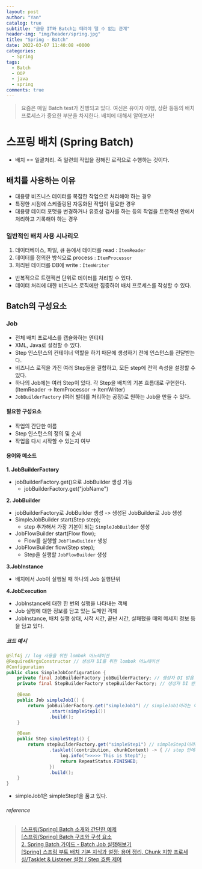 ```yaml
---
layout: post
author: "Yan"
catalog: true
subtitle: "금융 IT와 Batch는 떼려야 뗄 수 없는 관계"
header-img: "img/header/spring.jpg"
title: "Spring - Batch"
date: 2022-03-07 11:40:08 +0000
categories:
  - Spring
tags:
  - Batch
  - OOP
  - java
  - spring
comments: true
---
```


> 요즘은 매일 Batch test가 진행되고 있다. 여신은 유이자 이행, 상환 등등의 배치 프로세스가 중요한 부분을 차지한다. 배치에 대해서 알아보자!

# 스프링 배치 (Spring Batch)

- 배치 == 일괄처리. 즉 일련의 작업을 정해진 로직으로 수행하는 것이다.

## 배치를 사용하는 이유

- 대용량 비즈니스 데이터를 복잡한 작업으로 처리해야 하는 경우
- 특정한 시점에 스케줄링된 자동화된 작업이 필요한 경우
- 대용량 데이터 포맷을 변경하거나 유효성 검사를 하는 등의 작업을 트랜잭션 안에서 처리하고 기록해야 하는 경우

### 일반적인 배치 사용 시나리오

1. 데이터베이스, 파일, 큐 등에서 데이터를 read : `ItemReader`
2. 데이터를 정의한 방식으로 process : `ItemProcessor`
3. 처리된 데이터를 DB에 write : `ItemWriter`

- 반복적으로 트랜잭션 단위로 데이터를 처리할 수 있다.
- 데이터 처리에 대한 비즈니스 로직에만 집중하여 배치 프로세스를 작성할 수 있다.

## Batch의 구성요소

### Job

- 전체 배치 프로세스를 캡슐화하는 엔티티
- XML, Java로 설정할 수 있다.
- Step 인스턴스의 컨테이너 역할을 하기 때문에 생성하기 전에 인스턴스를 전달받는다.
- 비즈니스 로직을 가진 여러 Step들을 결합하고, 모든 step에 전역 속성을 설정할 수 있다.
- 하나의 Job에는 여러 Step이 있다. 각 Step을 배치의 기본 흐름대로 구현한다. (ItemReader -> ItemProcessor -> ItemWriter)
- `JobBuilderFactory` (여러 빌더를 처리하는 공장)로 원하는 Job을 만들 수 있다.

#### 필요한 구성요소

- 작업의 간단한 이름
- Step 인스턴스의 정의 및 순서
- 작업을 다시 시작할 수 있는지 여부

#### 용어와 메소드

**1. JobBuilderFactory**

- jobBuilderFactory.get()으로 JobBuilder 생성 가능
  - jobBuilderFactory.get("jobName")

**2. JobBuilder**

- jobBuilderFactory로 JobBuilder 생성 -> 생성된 JobBuilder로 Job 생성
- SimpleJobBuilder start(Step step);
  - step 추가해서 가장 기본이 되는 `SimpleJobBuilder` 생성
- JobFlowBuilder start(Flow flow);
  - Flow를 실행할 `JobFlowBuilder` 생성
- JobFlowBuilder flow(Step step);
  - Step을 실행할 `JobFlowBuilder` 생성

**3.JobInstance**

- 배치에서 Job이 실행될 때 하나의 Job 실행단위

**4.JobExecution**

- JobInstance에 대한 한 번의 실행을 나타내는 객체
- Job 실행에 대한 정보를 담고 있는 도메인 객체
- JobInstance, 배치 실행 상태, 시작 시간, 끝난 시간, 실패했을 때의 메세지 정보 등을 담고 있다.

##### 코드 예시

```java
@Slf4j // log 사용을 위한 lombok 어노테이션
@RequiredArgsConstructor // 생성자 DI를 위한 lombok 어노테이션
@Configuration
public class SimpleJobConfiguration {
    private final JobBuilderFactory jobBuilderFactory; // 생성자 DI 받음
    private final StepBuilderFactory stepBuilderFactory; // 생성자 DI 받음

    @Bean
    public Job simpleJob1() {
        return jobBuilderFactory.get("simpleJob1") // simpleJob1이라는 이름의 Batch Job 생성. Builder를 통해 이름 지정
                .start(simpleStep1())
                .build();
    }

    @Bean
    public Step simpleStep1() {
        return stepBuilderFactory.get("simpleStep1") // simpleStep1이라는 이름의 Batch Step 생성
                .tasklet((contribution, chunkContext) -> { // step 안에서 수행될 기능 명시
                    log.info(">>>>> This is Step1");
                    return RepeatStatus.FINISHED;
                })
                .build();
    }
}
```

- simpleJob1은 simpleStep1을 품고 있다.

###### reference

> [[스프링/Spring] Batch 소개와 간단한 예제](https://deeplify.dev/back-end/spring/batch-tutorial)  
> [[스프링/Spring] Batch 구조와 구성 요소](https://deeplify.dev/back-end/spring/batch-architecture-and-components)  
> [2. Spring Batch 가이드 - Batch Job 실행해보기](https://jojoldu.tistory.com/325)  
> [[Spring] 스프링 부트 배치 기본 지식과 설정: 용어 정리, Chunk 지향 프로세싱/Tasklet & Listener 설정 / Step 흐름 제어](https://hororolol.tistory.com/513)
